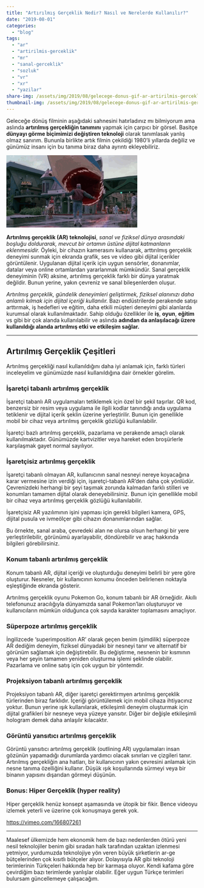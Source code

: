 ```yaml
---
title: "Artırılmış Gerçeklik Nedir? Nasıl ve Nerelerde Kullanılır?"
date: "2019-08-01"
categories: 
  - "blog"
tags: 
  - "ar"
  - "artirilmis-gerceklik"
  - "mr"
  - "sanal-gerceklik"
  - "sozluk"
  - "vr"
  - "xr"
  - "yazilar"
share-img: /assets/img/2019/08/gelecege-donus-gif-ar-artirilmis-gerceklik.gif
thumbnail-img: /assets/img/2019/08/gelecege-donus-gif-ar-artirilmis-gerceklik.gif
---
```


Geleceğe dönüş filminin aşağıdaki sahnesini hatırladınız mı bilmiyorum ama aslında **artırılmış gerçekliğin tanımını** yapmak için çarpıcı bir görsel. Basitçe **dünyayı görme biçimimizi değiştiren teknoloji** olarak tanımlasak yanlış olmaz sanırım. Bununla birlikte artık filmin çekildiği 1980’li yıllarda değiliz ve günümüz insanı için bu tanıma biraz daha ayrıntı ekleyebiliriz.

![](/assets/img/2019/08/gelecege-donus-gif-ar-artirilmis-gerceklik.gif)

**Artırılmış gerçeklik (AR) teknolojisi**, _sanal ve fiziksel dünya arasındaki boşluğu doldurarak, mevcut bir ortamın üstüne dijital katmanların eklenmesidir._ Öyleki, bir cihazın kamerasını kullanarak, arttırılmış gerçeklik deneyimi sunmak için ekranda grafik, ses ve video gibi dijital içerikler görüntülenir. Uygulanan dijital içerik için uygun sensörler, donanımlar, datalar veya online ortamlardan yararlanmak mümkündür. Sanal gerçeklik deneyiminin (VR) aksine, artırılmış gerçeklik farklı bir dünya yaratmak değildir. Bunun yerine, yakın çevreniz ve sanal bileşenlerden oluşur.

_Artırılmış gerçeklik, gündelik deneyimleri geliştirmek, fiziksel alanınızı daha anlamlı kılmak için dijital içeriği kullanılır._ Bazı endüstrilerde perakende satışı arttırmak, iş hedefleri ve eğitim, daha etkili müşteri deneyimi gibi alanlarda kurumsal olarak kullanılmaktadır. Sahip olduğu özellikler ile **iş**, **oyun**, **eğitim** vs gibi bir çok alanda kullanılabilir ve aslında **adından da anlaşılacağı üzere kullanıldığı alanda artırılmış etki ve etkileşim sağlar.**

* * *

## Artırılmış Gerçeklik Çeşitleri

Artırılmış gerçekliği nasıl kullanıldığını daha iyi anlamak için, farklı türleri inceleyelim ve günümüzde nasıl kullanıldığına dair örnekler görelim.

### İşaretçi tabanlı artırılmış gerçeklik

İşaretçi tabanlı AR uygulamaları tetiklemek için özel bir şekil taşırlar. QR kod, benzersiz bir resim veya uygulama ile ilgili kodlar tanındığı anda uygulama tetiklenir ve dijital içerik şeklin üzerine yerleştirilir. Bunun için genellikle mobil bir cihaz veya artırılmış gerçeklik gözlüğü kullanılabilir.

İşaretçi bazlı artırılmış gerçeklik, pazarlama ve perakende amaçlı olarak kullanılmaktadır. Günümüzde kartvizitler veya hareket eden broşürlerle karşılaşmak gayet normal sayılıyor.

### İşaretçisiz artırılmış gerçeklik

İşaretçi tabanlı olmayan AR, kullanıcının sanal nesneyi nereye koyacağına karar vermesine izin verdiği için, işaretçi-tabanlı AR’den daha çok yönlüdür. Çevrenizdeki herhangi bir şeyi taşımak zorunda kalmadan farklı stilleri ve konumları tamamen dijital olarak deneyebilirsiniz. Bunun için genellikle mobil bir cihaz veya artırılmış gerçeklik gözlüğü kullanılabilir.

İşaretçisiz AR yazılımının işini yapması için gerekli bilgileri kamera, GPS, dijital pusula ve ivmeölçer gibi cihazın donanımlarından sağlar.

Bu örnekte, sanal araba, çevredeki alan ne olursa olsun herhangi bir yere yerleştirilebilir, görünümü ayarlayabilir, döndürebilir ve araç hakkında bilgileri görebilirsiniz.

### Konum tabanlı artırılmış gerçeklik

Konum tabanlı AR, dijital içeriği ve oluşturduğu deneyimi belirli bir yere göre oluşturur. Nesneler, bir kullanıcının konumu önceden belirlenen noktayla eşleştiğinde ekranda gösterir.

Artırılmış gerçeklik oyunu Pokemon Go, konum tabanlı bir AR örneğidir. Akıllı telefonunuz aracılığıyla dünyamızda sanal Pokemon’ları oluşturuyor ve kullanıcıların mümkün olduğunca çok sayıda karakter toplamasını amaçlıyor.

### Süperpoze artırılmış gerçeklik

İngilizcede ‘superimposition AR’ olarak geçen benim (şimdilik) süperpoze AR dediğim deneyim, fiziksel dünyadaki bir nesneyi tanır ve alternatif bir görünüm sağlamak için değiştirebilir. Bu değiştirme, nesnenin bir kısmının veya her şeyin tamamen yeniden oluşturma işlemi şeklinde olabilir. Pazarlama ve online satış için çok uygun bir yöntemdir.

### Projeksiyon tabanlı artırılmış gerçeklik

Projeksiyon tabanlı AR, diğer işaretçi gerektirmyen artırılmış gerçeklik türlerinden biraz farklıdır. İçeriği görüntülemek için mobil cihaza ihtiyacınız yoktur. Bunun yerine ışık kullanılarak, etkileşimli deneyim oluşturmak için dijital grafikleri bir nesneye veya yüzeye yansıtır. Diğer bir değişle etkileşimli hologram demek daha anlaşılır kılacaktır.

### Görüntü yansıtıcı artırılmış gerçeklik

Görüntü yansıtıcı artırılmış gerçeklik (outlining AR) uygulamaları insan gözünün yapamadığı durumlarda yardımcı olacak sınırları ve çizgileri tanır. Artırılmış gerçekliğin ana hatları, bir kullanıcının yakın çevresini anlamak için nesne tanıma özelliğini kullanır. Düşük ışık koşullarında sürmeyi veya bir binanın yapısını dışarıdan görmeyi düşünün.

### Bonus: Hiper Gerçeklik (hyper reality)

Hiper gerçeklik henüz konsept aşamasında ve ütopik bir fikir. Bence videoyu izlemek yeterli ve üzerine çok konuşmaya gerek yok.

<https://vimeo.com/166807261>

* * *

Maalesef ülkemizde hem ekonomik hem de bazı nedenlerden ötürü yeni nesil teknolojiler benim gibi sıradan halk tarafından uzaktan izlenmesi yetmiyor, yurdumuzda teknolojiye yön veren büyük şirketlerin ar-ge bütçelerinden çok kısıtlı bütçeler alıyor. Dolayısıyla AR gibi teknoloji terimlerinin Türkçeleri hakkında hep bir karmaşa oluyor. Kendi kafama göre çevirdiğim bazı terimlerde yanlışlar olabilir. Eğer uygun Türkçe terimleri bulursam güncellemeye çalışacağım.
